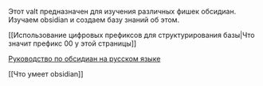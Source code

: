 Этот valt предназначен для изучения различных фишек обсидиан. Изучаем obsidian и создаем базу знаний об этом.

[[Использование цифровых префиксов для структурирования базы|Что значит префикс 00 у этой страницы]]

[Руководство по обсидиан на русском языке](https://publish.obsidian.md/help-ru/)

[[Что умеет obsidian]]

